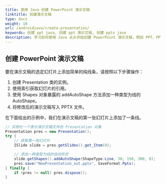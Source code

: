 ```yaml
---
title: 使用 Java 创建 PowerPoint 演示文稿
linktitle: 创建演示文稿
type: docs
weight: 10
url: /androidjava/create-presentation/
keywords: 创建 ppt java, 创建 ppt 演示文稿, 创建 pptx java
description: 学习如何使用 Java 从头开始创建 PowerPoint 演示文稿，例如 PPT、PPTX。
---
```


## **创建 PowerPoint 演示文稿**
要在演示文稿的选定幻灯片上添加简单的纯线条，请按照以下步骤操作：

1. 创建 Presentation 类的实例。
1. 使用索引获取幻灯片的引用。
1. 使用 Shapes 对象暴露的 addAutoShape 方法添加一种类型为线的 AutoShape。
1. 将修改后的演示文稿写入 PPTX 文件。

在下面给出的示例中，我们在演示文稿的第一张幻灯片上添加了一条线。

```java
// 实例化一个表示演示文稿文件的 Presentation 对象
Presentation pres = new Presentation();
try {
    // 获取第一张幻灯片
    ISlide slide = pres.getSlides().get_Item(0);

    // 添加一种类型为线的自动形状
    slide.getShapes().addAutoShape(ShapeType.Line, 50, 150, 300, 0);
    pres.save("NewPresentation_out.pptx", SaveFormat.Pptx);
} finally {
    if (pres != null) pres.dispose();
}
```